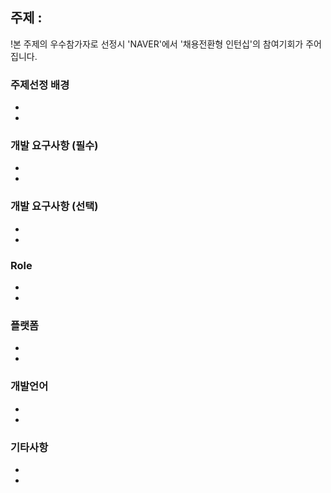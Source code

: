 ## 주제 : 
!본 주제의 우수참가자로 선정시 'NAVER'에서 '채용전환형 인턴십'의 참여기회가 주어집니다.

### 주제선정 배경
*
*

### 개발 요구사항 (필수)
*
*

### 개발 요구사항 (선택)
*
*

### Role
*
*

### 플랫폼 
*
*

### 개발언어
*
*

### 기타사항
*
*
